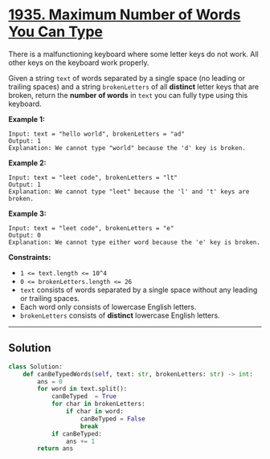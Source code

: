 # [1935. Maximum Number of Words You Can Type](https://leetcode.com/problems/maximum-number-of-words-you-can-type/description/?envType=daily-question&envId=2025-09-15)

There is a malfunctioning keyboard where some letter keys do not work. All other keys on the keyboard work properly.

Given a string <code>text</code> of words separated by a single space (no leading or trailing spaces) and a string <code>brokenLetters</code> of all **distinct**  letter keys that are broken, return the **number of words**  in <code>text</code> you can fully type using this keyboard.

**Example 1:** 

```
Input: text = "hello world", brokenLetters = "ad"
Output: 1
Explanation: We cannot type "world" because the 'd' key is broken.
```

**Example 2:** 

```
Input: text = "leet code", brokenLetters = "lt"
Output: 1
Explanation: We cannot type "leet" because the 'l' and 't' keys are broken.
```

**Example 3:** 

```
Input: text = "leet code", brokenLetters = "e"
Output: 0
Explanation: We cannot type either word because the 'e' key is broken.
```

**Constraints:** 

- <code>1 <= text.length <= 10^4</code>
- <code>0 <= brokenLetters.length <= 26</code>
- <code>text</code> consists of words separated by a single space without any leading or trailing spaces.
- Each word only consists of lowercase English letters.
- <code>brokenLetters</code> consists of **distinct**  lowercase English letters.

---

## Solution

```python
class Solution:
    def canBeTypedWords(self, text: str, brokenLetters: str) -> int:
        ans = 0
        for word in text.split():
            canBeTyped  = True
            for char in brokenLetters:
                if char in word:
                    canBeTyped = False
                    break
            if canBeTyped:
                ans += 1
        return ans
```
